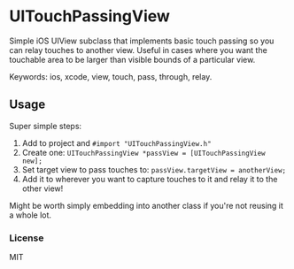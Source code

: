 UITouchPassingView
==================

Simple iOS UIView subclass that implements basic touch passing so you can relay touches to another view. Useful in cases where you want the touchable area to be larger than visible bounds of a particular view. 

Keywords: ios, xcode, view, touch, pass, through, relay.

## Usage
Super simple steps:

 1. Add to project and `#import "UITouchPassingView.h"`
 2. Create one: `UITouchPassingView *passView = [UITouchPassingView new];`
 3. Set target view to pass touches to: `passView.targetView = anotherView;`
 4. Add it to wherever you want to capture touches to it and relay it to the
		other view!

Might be worth simply embedding into another class if you're not reusing it
a whole lot.

### License
MIT
